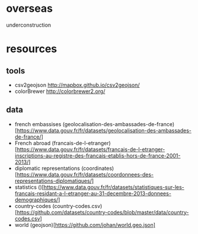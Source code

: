 # overseas
underconstruction

# resources
## tools
- csv2geojson http://mapbox.github.io/csv2geojson/
- colorBrewer http://colorbrewer2.org/

## data
- french embassises (geolocalisation-des-ambassades-de-france)[https://www.data.gouv.fr/fr/datasets/geolocalisation-des-ambassades-de-france/]
- French abroad (francais-de-l-etranger)[https://www.data.gouv.fr/fr/datasets/francais-de-l-etranger-inscriptions-au-registre-des-francais-etablis-hors-de-france-2001-2013/]
- diplomatic representations (coordinates)[https://www.data.gouv.fr/fr/datasets/coordonnees-des-representations-diplomatiques/]
- statistics ()[https://www.data.gouv.fr/fr/datasets/statistiques-sur-les-francais-residant-a-l-etranger-au-31-decembre-2013-donnees-demographiques/]
- country-codes (country-codes.csv)[https://github.com/datasets/country-codes/blob/master/data/country-codes.csv]
- world (geojson)[https://github.com/johan/world.geo.json]
